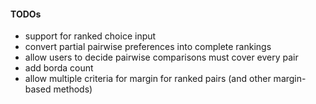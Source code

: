 #### TODOs
* support for ranked choice input
* convert partial pairwise preferences into complete rankings
* allow users to decide pairwise comparisons must cover every pair
* add borda count
* allow multiple criteria for margin for ranked pairs (and other margin-based methods)
